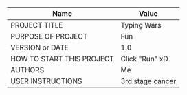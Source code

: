 | Name | Value |
|---|---|
| PROJECT TITLE | Typing Wars |
| PURPOSE OF PROJECT | Fun |
| VERSION or DATE | 1.0 |
| HOW TO START THIS PROJECT | Click "Run" xD |
| AUTHORS | Me |
| USER INSTRUCTIONS | 3rd stage cancer |

<!-- Alright, then lets upload this just to demonstrate how to upload changes. -->
